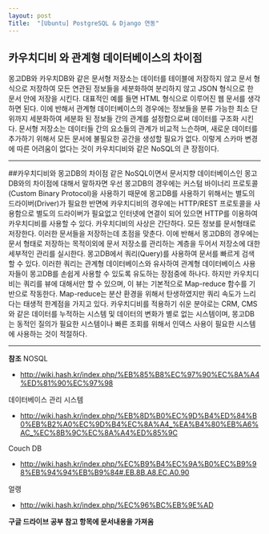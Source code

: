 ```yaml
---
layout: post
Title:  "[Ubuntu] PostgreSQL & Django 연동"
---
```

## 카우치디비 와 관계형 데이터베이스의 차이점
몽고DB와 카우치DB와 같은 문서형 저장소는 데이터를 테이블에 저장하지 않고 문서 형식으로 저장하여 모든 연관된 정보들을 세분화하여 분리하지 않고 JSON 형식으로 한 문서 안에 저장을 시킨다. 대표적인 예를 들면 HTML 형식으로 이루어진 웹 문서를 생각하면 된다. 이에 반해서 관계형 데이터베이스의 경우에는 정보들을 분류 가능한 최소 단위까지 세분화하여 세분화 된 정보들 간의 관계를 설정함으로써 데이터를 구조화 시킨다. 문서형 저장소는 데이터들 간의 요소들의 관계가 비교적 느슨하며, 새로운 데이터를 추가하기 위해서 모든 문서에 불필요한 공간을 생성할 필요가 없다. 이렇게 스카마 변경에 따른 어려움이 없다는 것이 카우치디비와 같은 NoSQL의 큰 장점이다.

- - -

##카우치디비와 몽고DB의 차이점
같은 NoSQL이면서 문서지향 데이터베이스인 몽고DB와의 차이점에 대해서 말하자면 우선 몽고DB의 경우에는 커스텀 바이너리 프로토콜(Custom Binary Protocol)을 사용하기 때문에 몽고DB를 사용하기 위해서는 별도의 드라이버(Driver)가 필요한 반면에 카우치디비의 경우에는 HTTP/REST 프로토콜을 사용함으로 별도의 드라이버가 필요없고 인터넷에 연결이 되어 있으면 HTTP를 이용하여 카우치디비를 사용할 수 있다. 카우치디비의 사상은 간단하다. 모든 정보를 문서형태로 저장한다. 이러한 문서들을 저장하는데 초점을 맞춘다. 이에 반해서 몽고DB의 경우에는 문서 형태로 저장하는 목적이외에 문서 저장소를 관리하는 계층을 두어서 저장소에 대한 세부적인 관리를 실시한다. 몽고DB에서 쿼리(Query)를 사용하여 문서를 빠르게 검색할 수 있다. 이러한 쿼리는 관계형 데이터베이스와 유사하여 관계형 데이터베이스 사용자들이 몽고DB를 손쉽게 사용할 수 있도록 유도하는 장점중에 하나다. 하지만 카우치디비는 쿼리를 뷰에 대해서만 할 수 있으며, 이 뷰는 기본적으로 Map-reduce 함수를 기반으로 작동한다. Map-reduce는 분산 환경을 위해서 탄생하였지만 쿼리 속도가 느리다는 태생적 한계점을 가지고 있다. 카우치디비를 적용하기 쉬운 분야로는 CRM, CMS와 같은 데이터를 누적하는 시스템 및 데이터의 변화가 별로 없는 시스템이며, 몽고DB는 동적인 질의가 필요한 시스템이나 빠른 조회를 위해서 인덱스 사용이 필요한 시스템에 사용하는 것이 적절하다.

- - -

**참조**
NOSQL
- http://wiki.hash.kr/index.php/%EB%85%B8%EC%97%90%EC%8A%A4%ED%81%90%EC%97%98

데이터베이스 관리 시스템
- http://wiki.hash.kr/index.php/%EB%8D%B0%EC%9D%B4%ED%84%B0%EB%B2%A0%EC%9D%B4%EC%8A%A4_%EA%B4%80%EB%A6%AC_%EC%8B%9C%EC%8A%A4%ED%85%9C

Couch DB
- http://wiki.hash.kr/index.php/%EC%B9%B4%EC%9A%B0%EC%B9%98%EB%94%94%EB%B9%84#.EB.8B.A8.EC.A0.90

얼랭
- http://wiki.hash.kr/index.php/%EC%96%BC%EB%9E%AD

**구글 드라이브 공부 참고 항목에 문서내용을 가져옴**
